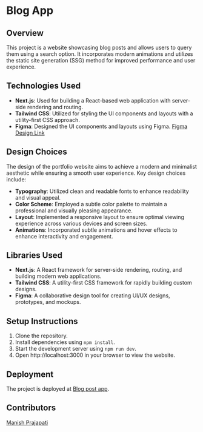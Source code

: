 # Blog App

## Overview

This project is a website showcasing blog posts and allows users to query them using a search option. It incorporates modern animations and utilizes the static site generation (SSG) method for improved performance and user experience.

## Technologies Used

- **Next.js**: Used for building a React-based web application with server-side rendering and routing.
- **Tailwind CSS**: Utilized for styling the UI components and layouts with a utility-first CSS approach.
- **Figma**: Designed the UI components and layouts using Figma. [Figma Design Link](https://www.figma.com/community/file/882879599442878081/portfolio-ui-web-mobile)

## Design Choices

The design of the portfolio website aims to achieve a modern and minimalist aesthetic while ensuring a smooth user experience. Key design choices include:

- **Typography**: Utilized clean and readable fonts to enhance readability and visual appeal.
- **Color Scheme**: Employed a subtle color palette to maintain a professional and visually pleasing appearance.
- **Layout**: Implemented a responsive layout to ensure optimal viewing experience across various devices and screen sizes.
- **Animations**: Incorporated subtle animations and hover effects to enhance interactivity and engagement.

## Libraries Used

- **Next.js**: A React framework for server-side rendering, routing, and building modern web applications.
- **Tailwind CSS**: A utility-first CSS framework for rapidly building custom designs.
- **Figma**: A collaborative design tool for creating UI/UX designs, prototypes, and mockups.

## Setup Instructions

1. Clone the repository.
2. Install dependencies using `npm install`.
3. Start the development server using `npm run dev`.
4. Open http://localhost:3000 in your browser to view the website.

## Deployment

The project is deployed at [Blog post app](https://example.com).

## Contributors

[Manish Prajapati](https://github.com/pman47/)
